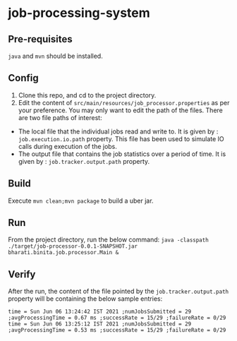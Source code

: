 # job-processing-system

## Pre-requisites
`java`  and `mvn` should be installed.


## Config
1. Clone this repo, and cd to the project directory.
2. Edit the content of `src/main/resources/job_processor.properties` as per your preference. You may only want to edit the path of the files. 
There are two file paths of interest: 
* The local file that the individual jobs read and write to. It is given by : `job.execution.io.path` property. 
This file has been used to simulate IO calls during execution of the jobs.
* The output file that contains the job statistics over a period of time. It is given by : `job.tracker.output.path` property.

## Build
Execute `mvn clean;mvn package` to build a uber jar.

## Run
From the project directory, run the below command:
`java -classpath ./target/job-processor-0.0.1-SNAPSHOT.jar bharati.binita.job.processor.Main &`

## Verify
After the run, the content of the file pointed by the `job.tracker.output.path` property will be containing the below sample entries:
```
time = Sun Jun 06 13:24:42 IST 2021 ;numJobsSubmitted = 29 ;avgProcessingTime = 0.67 ms ;successRate = 15/29 ;failureRate = 0/29
time = Sun Jun 06 13:25:12 IST 2021 ;numJobsSubmitted = 29 ;avgProcessingTime = 0.53 ms ;successRate = 15/29 ;failureRate = 0/29

```


